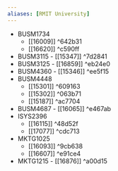 ```yaml
---
aliases: [RMIT University]
---
```


- BUSM1734
	- [[16009]] ^642b31
	- [[16620]] ^c590ff
- BUSM3115 - [[15347]] ^7d2841
- BUSM3125 - [[16859]] ^eb24e0
-   BUSM4360 - [[15346]] ^ee5f15
-   BUSM4448
	- [[15301]] ^609163
	- [[15302]] ^063b71
	- [[15187]] ^ac7704
-   BUSM4687 - [[16065]] ^e467ab
-   ISYS2396
	-   [[16115]] ^48d52f
	-   [[17077]] ^cdc713
-   MKTG1025
	-   [[16093]] ^9cb638
	-   [[16607]] ^e91ce4
- MKTG1215 - [[16876]] ^a00d15